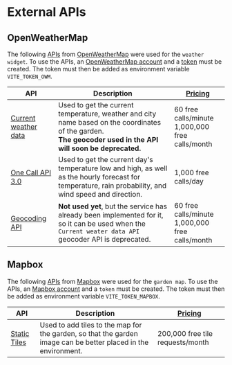 # External APIs

## OpenWeatherMap

The following [APIs](https://openweathermap.org/api) from [OpenWeatherMap](https://openweathermap.org/)
were used for the `weather widget`. 
To use the APIs, an [OpenWeatherMap account](https://home.openweathermap.org/users/sign_up)
and a [token](https://home.openweathermap.org/api_keys) must be created. 
The token must then be added as environment variable `VITE_TOKEN_OWM`.

| API                                                                                           | Description                                                                                                                                                       | [Pricing](https://openweathermap.org/price)          |
|-----------------------------------------------------------------------------------------------|-------------------------------------------------------------------------------------------------------------------------------------------------------------------|------------------------------------------------------|
| [Current weather data](https://openweathermap.org/current)                     | Used to get the current temperature, weather and city name based on the coordinates of the garden. <br>**The geocoder used in the API will soon be deprecated.**  | 60 free calls/minute <br> 1,000,000 free calls/month |
| [One Call API 3.0](https://openweathermap.org/api/one-call-3)                                 | Used to get the current day's temperature low and high, as well as the hourly forecast for temperature, rain probability, and wind speed and direction.           | 1,000 free calls/day                                 |
| [Geocoding API](https://openweathermap.org/api/geocoding-api) | **Not used yet**, but the service has already been implemented for it, so it can be used when the `Current weater data API` geocoder API is deprecated.             | 60 free calls/minute <br> 1,000,000 free calls/month |

## Mapbox

The following [APIs](https://www.mapbox.com/product-apis) from [Mapbox](https://www.mapbox.com/)
were used for the `garden map`.
To use the APIs, an [Mapbox account](https://account.mapbox.com/auth/signup/) and a `token` must be created.
The token must then be added as environment variable `VITE_TOKEN_MAPBOX`.

| API                                                            | Description                                                                                                    | [Pricing](https://www.mapbox.com/pricing)          |
|----------------------------------------------------------------|----------------------------------------------------------------------------------------------------------------|----------------------------------|
| [Static Tiles](https://docs.mapbox.com/api/maps/static-tiles/) | Used to add tiles to the map for the garden, so that the garden image can be better placed in the environment. | 200,000 free tile requests/month |
